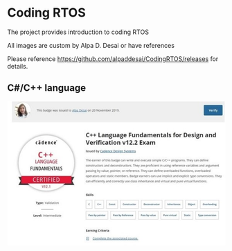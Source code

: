 # Coding RTOS

The project provides introduction to coding RTOS 

All images are custom by Alpa D. Desai or have references

Please reference https://github.com/alpaddesai/CodingRTOS/releases  for details.

## C#/C++ language
![image](CplusplusDVCertificate.jpg)

